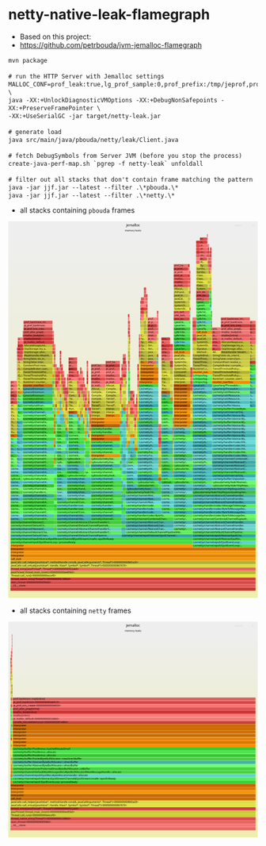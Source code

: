 # netty-native-leak-flamegraph

- Based on this project:
- https://github.com/petrbouda/jvm-jemalloc-flamegraph

```
mvn package

# run the HTTP Server with Jemalloc settings 
MALLOC_CONF=prof_leak:true,lg_prof_sample:0,prof_prefix:/tmp/jeprof,prof_final:true \
java -XX:+UnlockDiagnosticVMOptions -XX:+DebugNonSafepoints -XX:+PreserveFramePointer \
-XX:+UseSerialGC -jar target/netty-leak.jar

# generate load
java src/main/java/pbouda/netty/leak/Client.java

# fetch DebugSymbols from Server JVM (before you stop the process)
create-java-perf-map.sh `pgrep -f netty-leak` unfoldall

# filter out all stacks that don't contain frame matching the pattern
java -jar jjf.jar --latest --filter .\*pbouda.\*
java -jar jjf.jar --latest --filter .\*netty.\*
```

- all stacks containing `pbouda` frames

![pbouda_frames](flame-pbouda-frames.svg)

- all stacks containing `netty` frames

![netty_frames](flame-netty-frames.svg)